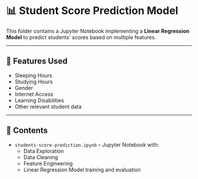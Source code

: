 # 📊 Student Score Prediction Model

This folder contains a Jupyter Notebook implementing a **Linear Regression Model** to predict students' scores based on multiple features.

---

## 🧩 Features Used
- Sleeping Hours  
- Studying Hours  
- Gender  
- Internet Access  
- Learning Disabilities  
- Other relevant student data  

---

## 📓 Contents
- `students-score-prediction.ipynb` – Jupyter Notebook with:
  - Data Exploration  
  - Data Cleaning  
  - Feature Engineering  
  - Linear Regression Model training and evaluation 

